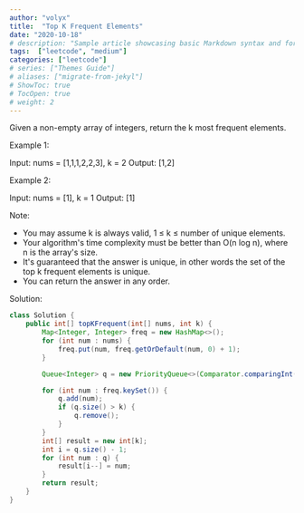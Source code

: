 ```yaml
---
author: "volyx"
title:  "Top K Frequent Elements"
date: "2020-10-18"
# description: "Sample article showcasing basic Markdown syntax and formatting for HTML elements."
tags:  ["leetcode", "medium"]
categories: ["leetcode"]
# series: ["Themes Guide"]
# aliases: ["migrate-from-jekyl"]
# ShowToc: true
# TocOpen: true
# weight: 2
---
```


Given a non-empty array of integers, return the k most frequent elements.

Example 1:

Input: nums = [1,1,1,2,2,3], k = 2
Output: [1,2]

Example 2:

Input: nums = [1], k = 1
Output: [1]

Note:

- You may assume k is always valid, 1 ≤ k ≤ number of unique elements.
- Your algorithm's time complexity must be better than O(n log n), where n is the array's size.
- It's guaranteed that the answer is unique, in other words the set of the top k frequent elements is unique.
- You can return the answer in any order.

Solution:

```java
class Solution {
    public int[] topKFrequent(int[] nums, int k) {
        Map<Integer, Integer> freq = new HashMap<>();
        for (int num : nums) {
            freq.put(num, freq.getOrDefault(num, 0) + 1);
        }

        Queue<Integer> q = new PriorityQueue<>(Comparator.comparingInt(freq::get));

        for (int num : freq.keySet()) {
            q.add(num);
            if (q.size() > k) {
                q.remove();
            }
        }
        int[] result = new int[k];
        int i = q.size() - 1;
        for (int num : q) {
            result[i--] = num;
        }
        return result;
    }
}
